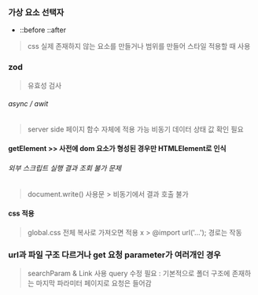 ### 가상 요소 선택자
  * ::before ::after
  > css 실제 존재하지 않는 요소를 만들거나 범위를 만들어 스타일 적용할 때 사용

### zod 
  > 유효성 검사 


###### async / awit
  > server side 페이지 함수 자체에 적용 가능
  > 비동기 데이터 상태 값 확인 필요

  #### getElement >> 사전에 dom 요소가 형성된 경우만 HTMLElement로 인식 

###### 외부 스크립트 실행 결과 조회 불가 문제
  > document.write() 사용문 > 비동기에서 결과 호출 불가

#### css 적용
  > global.css 전체 복사로 가져오면 적용 x 
    > @import url('...'); 경로는 작동


### url과 파일 구조 다르거나 get 요청 parameter가 여러개인 경우
  > searchParam & Link 사용 query 수정 필요
   : 기본적으로 폴더 구조에 존재하는 마지막 파라미터 페이지로 요청은 들어감

